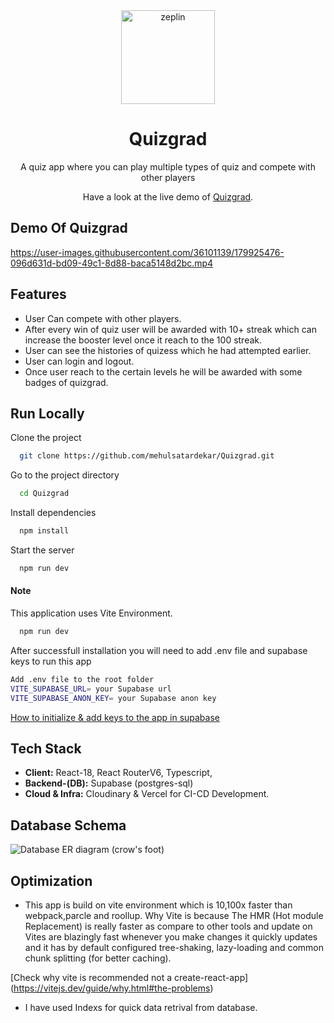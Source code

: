 <div align="center">
 
<img alt="zeplin" src="https://res.cloudinary.com/dwhsfh3sc/image/upload/v1656796276/quiz-grad/Heading_njttlt.png" width="150px" height="150px" />
 
# Quizgrad
 
A quiz app where you can play multiple types of quiz and compete with other players
 
 Have a look at the live demo of [Quizgrad](https://quizgrad.vercel.app/).
 
 
</div>

## Demo Of Quizgrad


https://user-images.githubusercontent.com/36101139/179925476-096d631d-bd09-49c1-8d88-baca5148d2bc.mp4



## Features

- User Can compete with other players.
- After every win of quiz user will be awarded with 10+ streak which can increase the booster level once it reach to the 100 streak.
- User can see the histories of quizess which he had attempted earlier.
- User can login and logout.
- Once user reach to the certain levels he will be awarded with some badges of quizgrad.

## Run Locally

Clone the project

```bash
  git clone https://github.com/mehulsatardekar/Quizgrad.git
```

Go to the project directory

```bash
  cd Quizgrad
```

Install dependencies

```bash
  npm install
```

Start the server

```bash
  npm run dev
```

#### Note

This application uses Vite Environment.

```bash
  npm run dev
```

After successfull installation you will need to add .env file and supabase keys to run this app

```bash
Add .env file to the root folder
VITE_SUPABASE_URL= your Supabase url
VITE_SUPABASE_ANON_KEY= your Supabase anon key
```
[How to initialize & add keys to the app in supabase](https://supabase.com/docs/reference/javascript/initializing)

## Tech Stack

- **Client:** React-18, React RouterV6, Typescript, 
- **Backend-(DB):** Supabase  (postgres-sql)
- **Cloud & Infra:** Cloudinary & Vercel for CI-CD Development. 

## Database Schema
![Database ER diagram (crow's foot)](https://user-images.githubusercontent.com/36101139/179917892-11ceac4b-90fa-446b-acb9-9beaad0c5217.png)

## Optimization

- This app is build on vite environment which is 10,100x faster than webpack,parcle and roollup. Why Vite is because The HMR (Hot module Replacement) is really faster as compare to other tools and update on Vites are blazingly fast whenever you make changes it quickly updates and it has by default configured tree-shaking, lazy-loading and common chunk splitting (for better caching).

[Check why vite is recommended not a create-react-app] (https://vitejs.dev/guide/why.html#the-problems)

- I have used Indexs for quick data retrival from database.


